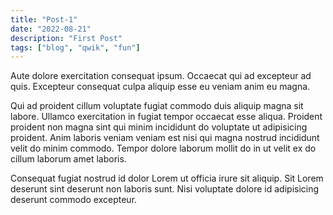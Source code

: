```yaml
---
title: "Post-1"
date: "2022-08-21"
description: "First Post"
tags: ["blog", "qwik", "fun"]
---
```


Aute dolore exercitation consequat ipsum. Occaecat qui ad excepteur ad quis. Excepteur consequat culpa aliquip esse eu veniam anim eu magna.

Qui ad proident cillum voluptate fugiat commodo duis aliquip magna sit labore. Ullamco exercitation in fugiat tempor occaecat esse aliqua. Proident proident non magna sint qui minim incididunt do voluptate ut adipisicing proident. Anim laboris veniam veniam est nisi qui magna nostrud incididunt velit do minim commodo. Tempor dolore laborum mollit do in ut velit ex do cillum laborum amet laboris.

Consequat fugiat nostrud id dolor Lorem ut officia irure sit aliquip. Sit Lorem deserunt sint deserunt non laboris sunt. Nisi voluptate dolore id adipisicing deserunt commodo excepteur.